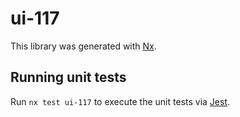 # ui-117

This library was generated with [Nx](https://nx.dev).

## Running unit tests

Run `nx test ui-117` to execute the unit tests via [Jest](https://jestjs.io).
